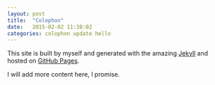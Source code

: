 ```yaml
---
layout: post
title:  "Colophon"
date:   2015-02-02 11:38:02
categories: colophon update hello
---
```

This site is built by myself and generated with the amazing [Jekyll](http://jekyllrb.com/) and hosted on [GitHub Pages](http://pages.github.com).

I will add more content here, I promise.

[jekyll]:      http://jekyllrb.com
[jekyll-gh]:   https://github.com/jekyll/jekyll
[jekyll-help]: https://github.com/jekyll/jekyll-help
